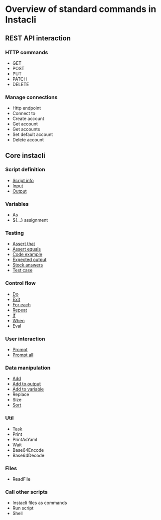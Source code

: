 # Overview of standard commands in Instacli

## REST API interaction

### HTTP commands

* GET
* POST
* PUT
* PATCH
* DELETE

### Manage connections

* Http endpoint
* Connect to
* Create account
* Get account
* Get accounts
* Set default account
* Delete account

## Core instacli

### Script definition

* [Script info](user-interaction/Script%20info.md)
* [Input](script-definition/Input.md)
* [Output](script-definition/Output.md)

### Variables

* As
* ${...} assignment

<!--
* Set variable
* Apply variables
-->

### Testing

* [Assert that](testing/Assert%20that.md)
* [Assert equals](testing/Assert%20equals.md)
* [Code example](testing/Code%20example.md)
* [Expected output](testing/Expected%20output.md)
* [Stock answers](testing/Stock%20answers.md)
* [Test case](testing/Test%20case.md)

### Control flow

* [Do](control-flow/Do.md)
* [Exit](control-flow/Exit.md)
* [For each](control-flow/For%20each.md)
* [Repeat](control-flow/Repeat.md)
* [If](control-flow/If.md)
* [When](control-flow/When.md)
* Eval

### User interaction

* [Prompt](user-interaction/Prompt.md)
* [Prompt all](user-interaction/Prompt%20all.md)

### Data manipulation

* [Add](data-manipulation/Add.md)
* [Add to output](data-manipulation/Add%20to%20output.md)
* [Add to variable](data-manipulation/Add%20to%20variable.md)
* Replace
* Size
* [Sort](data-manipulation/Sort.md)

### Util

* Task
* Print
* PrintAsYaml
* Wait
* Base64Encode
* Base64Decode

### Files

* ReadFile

### Call other scripts

* Instacli files as commands
* Run script
* Shell

